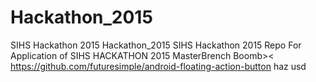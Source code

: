 # Hackathon_2015
SIHS Hackathon 2015
Hackathon_2015
SIHS Hackathon 2015 Repo For Application of SIHS HACKATHON 2015
MasterBrench Boomb><
https://github.com/futuresimple/android-floating-action-button haz usd

